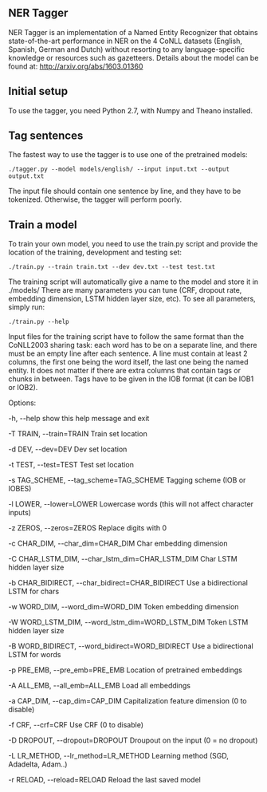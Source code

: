 ## NER Tagger

NER Tagger is an implementation of a Named Entity Recognizer that obtains state-of-the-art performance in NER on the 4 CoNLL datasets (English, Spanish, German and Dutch) without resorting to any language-specific knowledge or resources such as gazetteers. Details about the model can be found at: http://arxiv.org/abs/1603.01360


## Initial setup

To use the tagger, you need Python 2.7, with Numpy and Theano installed.


## Tag sentences

The fastest way to use the tagger is to use one of the pretrained models:

```
./tagger.py --model models/english/ --input input.txt --output output.txt
```

The input file should contain one sentence by line, and they have to be tokenized. Otherwise, the tagger will perform poorly.


## Train a model

To train your own model, you need to use the train.py script and provide the location of the training, development and testing set:

```
./train.py --train train.txt --dev dev.txt --test test.txt
```

The training script will automatically give a name to the model and store it in ./models/
There are many parameters you can tune (CRF, dropout rate, embedding dimension, LSTM hidden layer size, etc). To see all parameters, simply run:

```
./train.py --help
```

Input files for the training script have to follow the same format than the CoNLL2003 sharing task: each word has to be on a separate line, and there must be an empty line after each sentence. A line must contain at least 2 columns, the first one being the word itself, the last one being the named entity. It does not matter if there are extra columns that contain tags or chunks in between. Tags have to be given in the IOB format (it can be IOB1 or IOB2).


Options:

  -h, --help            show this help message and exit

  -T TRAIN, --train=TRAIN
                        Train set location

  -d DEV, --dev=DEV     Dev set location

  -t TEST, --test=TEST  Test set location

  -s TAG_SCHEME, --tag_scheme=TAG_SCHEME
                        Tagging scheme (IOB or IOBES)

  -l LOWER, --lower=LOWER
                        Lowercase words (this will not affect character
                        inputs)

  -z ZEROS, --zeros=ZEROS
                        Replace digits with 0

  -c CHAR_DIM, --char_dim=CHAR_DIM
                        Char embedding dimension

  -C CHAR_LSTM_DIM, --char_lstm_dim=CHAR_LSTM_DIM
                        Char LSTM hidden layer size

  -b CHAR_BIDIRECT, --char_bidirect=CHAR_BIDIRECT
                        Use a bidirectional LSTM for chars

  -w WORD_DIM, --word_dim=WORD_DIM
                        Token embedding dimension

  -W WORD_LSTM_DIM, --word_lstm_dim=WORD_LSTM_DIM
                        Token LSTM hidden layer size

  -B WORD_BIDIRECT, --word_bidirect=WORD_BIDIRECT
                        Use a bidirectional LSTM for words

  -p PRE_EMB, --pre_emb=PRE_EMB
                        Location of pretrained embeddings

  -A ALL_EMB, --all_emb=ALL_EMB
                        Load all embeddings

  -a CAP_DIM, --cap_dim=CAP_DIM
                        Capitalization feature dimension (0 to disable)

  -f CRF, --crf=CRF     Use CRF (0 to disable)

  -D DROPOUT, --dropout=DROPOUT
                        Droupout on the input (0 = no dropout)

  -L LR_METHOD, --lr_method=LR_METHOD
                        Learning method (SGD, Adadelta, Adam..)

  -r RELOAD, --reload=RELOAD
                        Reload the last saved model
